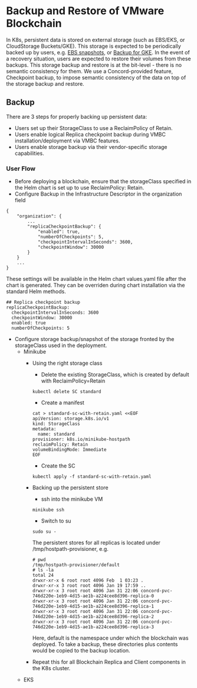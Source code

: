 # Backup and Restore of VMware Blockchain
In K8s, persistent data is stored on external storage (such as EBS/EKS, or CloudStorage Buckets/GKE). This storage is expected to be periodically backed up by users, e.g. [EBS snapshots](https://docs.aws.amazon.com/AWSEC2/latest/UserGuide/EBSSnapshots.html), or [Backup for GKE](https://cloud.google.com/kubernetes-engine/docs/add-on/backup-for-gke/concepts/backup-for-gke). In the event of a recovery situation, users are expected to restore their volumes from these backups. This storage backup and restore is at the bit-level - there is no semantic consistency for them. We use a Concord-provided feature, Checkpoint backup, to impose semantic consistency of the data on top of the storage backup and restore.

## Backup
There are 3 steps for properly backing up persistent data:
- Users set up their StorageClass to use a ReclaimPolicy of Retain.
- Users enable logical Replica checkpoint backup during VMBC installation/deployment via VMBC features.
- Users enable storage backup via their vendor-specific storage capabilities.

### User Flow
- Before deploying a blockchain, ensure that the storageClass specified in the Helm chart is set up to use ReclaimPolicy: Retain.
- Configure Backup in the Infrastructure Descriptor in the organization field
```
{
    "organization": {
        ...
        "replicaCheckpointBackup": {
            "enabled": true,
            "numberOfCheckpoints": 5,
            "checkpointIntervalInSeconds": 3600,
            "checkpointWindow": 30000
        }
    }
    ...
}
```
These settings will be available in the Helm chart values.yaml file after the chart is generated. They can be overriden during chart installation via the standard Helm methods.
```
## Replica checkpoint backup
replicaCheckpointBackup:
  checkpointIntervalInSeconds: 3600
  checkpointWindow: 30000
  enabled: true
  numberOfCheckpoints: 5
```
- Configure storage backup/snapshot of the storage fronted by the storageClass used in the deployment.
  - Minikube
    - Using the right storage class
      - Delete the existing StorageClass, which is created by default with ReclaimPolicy=Retain
      ```
      kubectl delete SC standard
      ```
      - Create a manifest
      ```
      cat > standard-sc-with-retain.yaml <<EOF
      apiVersion: storage.k8s.io/v1
      kind: StorageClass
      metadata:
        name: standard
      provisioner: k8s.io/minikube-hostpath
      reclaimPolicy: Retain
      volumeBindingMode: Immediate
      EOF
      ```
      - Create the SC
      ```
      kubectl apply -f standard-sc-with-retain.yaml
      ```
    
    - Backing up the persistent store
      - ssh into the minikube VM
      ```
      minikube ssh
      ```
      - Switch to su
      ```
      sudo su -
      ```
      The persistent stores for all replicas is located under /tmp/hostpath-provisioner, e.g.
      ```
      # pwd
      /tmp/hostpath-provisioner/default
      # ls -la
      total 24
      drwxr-xr-x 6 root root 4096 Feb  1 03:23 .
      drwxr-xr-x 3 root root 4096 Jan 19 17:59 ..
      drwxr-xr-x 3 root root 4096 Jan 31 22:06 concord-pvc-746d220e-1eb9-4d15-ae1b-a224cee8d396-replica-0
      drwxr-xr-x 3 root root 4096 Jan 31 22:06 concord-pvc-746d220e-1eb9-4d15-ae1b-a224cee8d396-replica-1
      drwxr-xr-x 3 root root 4096 Jan 31 22:06 concord-pvc-746d220e-1eb9-4d15-ae1b-a224cee8d396-replica-2
      drwxr-xr-x 3 root root 4096 Jan 31 22:06 concord-pvc-746d220e-1eb9-4d15-ae1b-a224cee8d396-replica-3
      ```
      Here, default is the namespace under which the blockchain was deployed. To take a backup, these directories plus contents would be copied to the backup location.
    - Repeat this for all Blockchain Replica and Client components in the K8s cluster.
  - EKS

